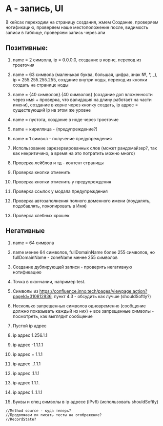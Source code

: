 # А - запись, UI

В кейсах переходим на страницу создания, жмем Создание, проверяем нотификацию, проверяем наше местоположение после, видимость записи в таблице, проверяем запись через апи

## Позитивные:

 1. name = 2 символа, ip = 0.0.0.0, создание в корне, переход из троеточия

 2. name = 63 символа (маленькая буква, большая, цифра, знак №, \*, \_), ip = 255.255.255.255, создание внутри ноды, переход из кнопки создать на странице ноды

 3. name = {40 символов}.{40 символов} (создание доп вложенности через имя + проверка, что валидация на длину работает на части имени), создание в корне через кнопку создать, ip адрес = существующий ip на этом же уровне

 4. name = пустота, создание в ноде через троеточие

 5. name = кириллица - (предупреждение?)

 6. name = 1 символ - получение предупреждения

 7. Использование зарезервированных слов (может рандомайзер?, так как некритичино, а время на это потратить можно много)

 8. Проверка лейблов и тд - контент страницы

 9. Проверка кнопки отменить

10. Проверка кнопки отменить у предупреждения

11. Проверка ссылок у модала предупреждения

12. Проверка автозаполнения полного доменного имени (поудалять, подобавлять, покопировать в Имя)

13. Проверка хлебных крошек

## Негативные

 1. name = 64 символа

 2. name менее 64 символов, fullDomainName более 255 символов, но fullDomainName - zoneName менее 255 символов

 3. Создание дублирующей записи - проверить негативную нотификацию

 4. Точка в окончании, например test.

 5. Символы из <https://confluence.inno.tech/pages/viewpage.action?pageId=310812836>, пункт 4.3 - обсудить как лучше (shouldSoftly?)

 6. Несколько запрещенных символов одновременно (сообщение должно показывать каждый из них) + все запрещенные символы - посмотреть, как выглядит сообщение

 7. Пустой ip адрес

 8. ip адрес 1.256.1.1

 9. ip адрес -1.1.1.1

10. ip адрес = 1.1.1

11. ip адрес ..1.1.1

12. ip адрес .1.1.1

13. ip адрес 1.1.1.

14. ip адрес 1..1.1.1

15. Буквы и спец символы в ip адресе (IPv6) (использовать shouldSoftly)

```
//Method source - куда теперь?
//Продолжаем ли писать тесты на отображение?
//RecordState?
```